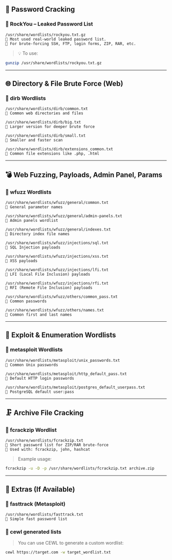 

## 🔐 Password Cracking

### 🔸 RockYou – Leaked Password List
```
/usr/share/wordlists/rockyou.txt.gz
📌 Most used real-world leaked password list.
🔧 For brute-forcing SSH, FTP, login forms, ZIP, RAR, etc.
```

> 💡 To use:
```bash
gunzip /usr/share/wordlists/rockyou.txt.gz
```

---

## 🌐 Directory & File Brute Force (Web)

### 🔸 dirb Wordlists
```
/usr/share/wordlists/dirb/common.txt
📌 Common web directories and files

/usr/share/wordlists/dirb/big.txt
📌 Larger version for deeper brute force

/usr/share/wordlists/dirb/small.txt
📌 Smaller and faster scan

/usr/share/wordlists/dirb/extensions_common.txt
📌 Common file extensions like .php, .html
```

---

## 💣 Web Fuzzing, Payloads, Admin Panel, Params

### 🔸 wfuzz Wordlists
```
/usr/share/wordlists/wfuzz/general/common.txt
📌 General parameter names

/usr/share/wordlists/wfuzz/general/admin-panels.txt
📌 Admin panels wordlist

/usr/share/wordlists/wfuzz/general/indexes.txt
📌 Directory index file names

/usr/share/wordlists/wfuzz/injections/sql.txt
📌 SQL Injection payloads

/usr/share/wordlists/wfuzz/injections/xss.txt
📌 XSS payloads

/usr/share/wordlists/wfuzz/injections/lfi.txt
📌 LFI (Local File Inclusion) payloads

/usr/share/wordlists/wfuzz/injections/rfi.txt
📌 RFI (Remote File Inclusion) payloads

/usr/share/wordlists/wfuzz/others/common_pass.txt
📌 Common passwords

/usr/share/wordlists/wfuzz/others/names.txt
📌 Common first and last names
```

---

## 🧪 Exploit & Enumeration Wordlists

### 🔸 metasploit Wordlists
```
/usr/share/wordlists/metasploit/unix_passwords.txt
📌 Common Unix passwords

/usr/share/wordlists/metasploit/http_default_pass.txt
📌 Default HTTP login passwords

/usr/share/wordlists/metasploit/postgres_default_userpass.txt
📌 PostgreSQL default user:pass
```

---

## 🗜️ Archive File Cracking

### 🔸 fcrackzip Wordlist
```
/usr/share/wordlists/fcrackzip.txt
📌 Short password list for ZIP/RAR brute-force
🔧 Used with: fcrackzip, john, hashcat
```

> Example usage:
```bash
fcrackzip -u -D -p /usr/share/wordlists/fcrackzip.txt archive.zip
```

---

## 📁 Extras (If Available)

### 🔸 fasttrack (Metasploit)
```
/usr/share/wordlists/fasttrack.txt
📌 Simple fast password list
```

### 🔸 cewl generated lists
> You can use CEWL to generate a custom wordlist:
```bash
cewl https://target.com -w target_wordlist.txt
```

